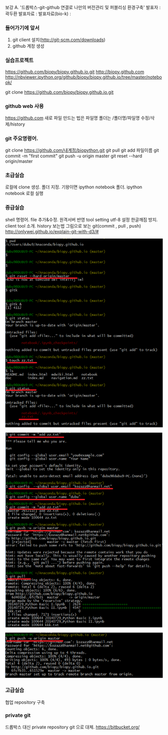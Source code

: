 보강 A. '드롭박스-git-github 연결로 나만의 버전관리 및 퍼블리싱 환경구축'
발표자 : 곽두환
발표자료 :
발표자료(bio-k) :

### 들어가기에 앞서
1. git client 설치(http://git-scm.com/downloads)
2. github 계정 생성

### 실습프로젝트
https://github.com/biopy/biopy.github.io.git
http://biopy.github.com
http://nbviewer.ipython.org/github/biopy/biopy.github.io/tree/master/notebook/

git clone https://github.com/biopy/biopy.github.io.git

### github web 사용
https://github.com
새로 파일 만드는 법은 파일명
폴더는 /폴더명/파일명
수정/삭제/history

### git 주요명령어.
git clone https://github.com/내계정/biopython.git
git pull
git add 파일이름
git commit -m "first commit"
git push -u origin master
git reset --hard origin/master

### 초급실습
로컬에 clone 생성.
폴더 지정. 기왕이면 ipython notebook 폴더.
ipython notebook 로컬 실행

### 중급실습
shell 명령어. file 추가&수정. 원격서버 반영
tool setting utf-8 설정 한글깨짐 방지.
client tool 소개. history 보는법
그림으로 보는 git(commit , pull , push) http://onlywei.github.io/explain-git-with-d3/#


![git](../img/git01.png)

![git](../img/git02.png)

![git](../img/git03.png)

### 고급실습
협업 repository 구축

### private git
드롭박스 대신  private repository git 으로 대체.
https://bitbucket.org/